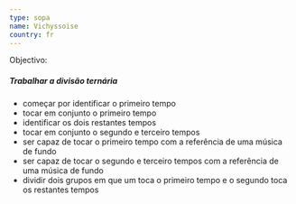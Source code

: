 ```yaml
---
type: sopa
name: Vichyssoise
country: fr
---
```

<div>
    Objectivo: <h5>Trabalhar a divisão ternária</h5>
    <ul>
        <li>começar por identificar o primeiro tempo</li>
        <li>tocar em conjunto o primeiro tempo</li>
        <li>identificar os dois restantes tempos</li>
        <li>tocar em conjunto o segundo e terceiro tempos</li>
        <li>ser capaz de tocar o primeiro tempo com a referência de uma música de fundo</li>
        <li>ser capaz de tocar o segundo e terceiro tempos com a referência de uma música de fundo</li>
        <li>dividir dois grupos em que um toca o primeiro tempo e o segundo toca os restantes tempos</li>
    </ul>
<div>
